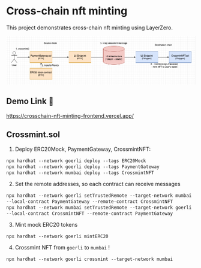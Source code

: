 # Cross-chain nft minting

This project demonstrates cross-chain nft minting using LayerZero.

<p align="center">
  <img width='600' src="./diagram/crosschain-nft-minting.png">
</p>


## Demo Link 🔗
https://crosschain-nft-minting-frontend.vercel.app/

## Crossmint.sol

1. Deploy ERC20Mock, PaymentGateway, CrossmintNFT:

```
npx hardhat --network goerli deploy --tags ERC20Mock
npx hardhat --network goerli deploy --tags PaymentGateway
npx hardhat --network mumbai deploy --tags CrossmintNFT
````

2. Set the remote addresses, so each contract can receive messages
```angular2html
npx hardhat --network goerli setTrustedRemote --target-network mumbai --local-contract PaymentGateway --remote-contract CrossmintNFT
npx hardhat --network mumbai setTrustedRemote --target-network goerli --local-contract CrossmintNFT --remote-contract PaymentGateway
```

3. Mint mock ERC20 tokens
```angular2html
npx hardhat --network goerli mintERC20
```

4. Crossmint NFT from `goerli` to `mumbai` !
```angular2html
npx hardhat --network goerli crossmint --target-network mumbai
```
